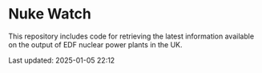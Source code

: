 # Nuke Watch

This repository includes code for retrieving the latest information available on the output of EDF nuclear power plants in the UK.

Last updated: 2025-01-05 22:12